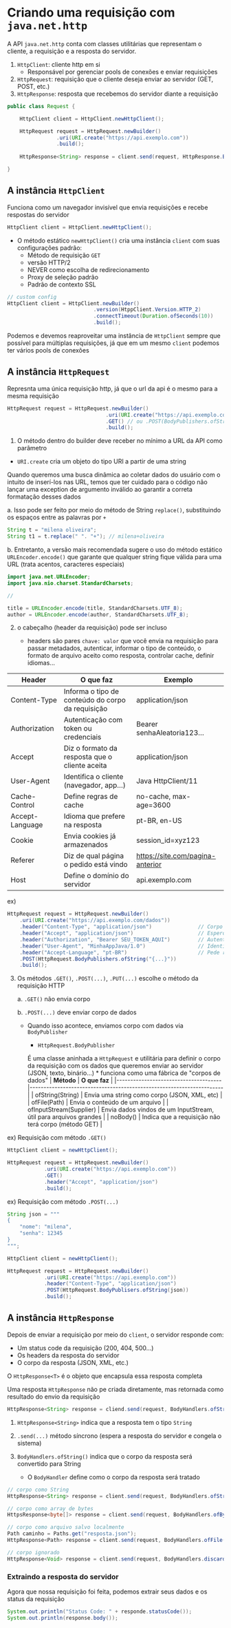 # Criando uma requisição com `java.net.http`
A API `java.net.http` conta com classes utilitárias que representam o cliente, a requisição e a resposta do servidor.

1. `HttpClient`: cliente http em si
    * Responsável por gerenciar pools de conexões e enviar requisições
2. `HttpRequest`: requisição que o cliente deseja enviar ao servidor (GET, POST, etc.)
3. `HttpResponse`: resposta que recebemos do servidor diante a requisição

```java
public class Request {

    HttpClient client = HttpClient.newHttpClient();

    HttpRequest request = HttpRequest.newBuilder()
                .uri(URI.create("https://api.exemplo.com"))
                .build();
    
    HttpResponse<String> response = client.send(request, HttpResponse.BodyHandlers.ofString());

}
```

## A instância `HttpClient`
Funciona como um navegador invisível que envia requisições e recebe respostas do servidor

```java
HttpClient client = HttpClient.newHttpClient();
```
* O método estático `newHttpClient()` cria uma instância `client` com suas configurações padrão:
    * Método de requisição `GET`
    * versão HTTP/2
    * NEVER como escolha de redirecionamento
    * Proxy de seleção padrão
    * Padrão de contexto SSL
```java
// custom config
HttpClient client = HttpClient.newBuilder()
							.version(HtppClient.Version.HTTP_2)
							.connectTimeout(Duration.ofSeconds(10))
							.build();
```
Podemos e devemos reaproveitar uma instância de `HttpClient` sempre que possível para múltiplas requisições, já que em um mesmo `client` podemos ter vários pools de conexões

## A instância `HttpRequest`
Represnta uma única requisição http, já que o url da api é o mesmo para a mesma requisição
```java
HttpRequest request = HttpRequest.newBuilder() 
								.uri(URI.create("https://api.exemplo.com")
								.GET() // ou .POST(BodyPublishers.ofString("dados do body"))
								.build();
```
1. O método dentro do builder deve receber no mínimo a URL da API como parâmetro

* `URI.create` cria um objeto do tipo URI a partir de uma string
    
Quando queremos uma busca dinâmica ao coletar dados do usuário com o intuito de inserí-los nas URL, temos que ter cuidado para o código não lançar uma exception de argumento inválido ao garantir a correta formatação desses dados

a. Isso pode ser feito por meio do método de String `replace()`, substituindo os espaços entre as palavras por `+`

```java
String t = "milena oliveira";
String t1 = t.replace(" ". "+"); // milena+oliveira
```

b. Entretanto, a versão mais recomendada sugere o uso do método estático `URLEncoder.encode()` que garante que qualquer string fique válida para uma URL (trata acentos, caracteres especiais)

```java
import java.net.URLEncoder;
import java.nio.charset.StandardCharsets;

//

title = URLEncoder.encode(title, StandardCharsets.UTF_8);
author = URLEncoder.encode(author, StandardCharsets.UTF_8);
```


2. o cabeçalho (header da requisição) pode ser incluso

    * headers são pares `chave: valor` que você envia na requisição para passar metadados, autenticar, informar o tipo de conteúdo, o formato de arquivo aceito como resposta, controlar cache, definir idiomas...

| **Header**          | **O que faz**                              | **Exemplo**                       |
|---------------------|---------------------------------------------|-----------------------------------|
| Content-Type        | Informa o tipo de conteúdo do corpo da requisição | application/json                  |
| Authorization       | Autenticação com token ou credenciais       | Bearer senhaAleatoria123…         |
| Accept              | Diz o formato da resposta que o cliente aceita | application/json              |
| User-Agent          | Identifica o cliente (navegador, app…)      | Java HttpClient/11                |
| Cache-Control       | Define regras de cache                      | no-cache, max-age=3600            |
| Accept-Language     | Idioma que prefere na resposta              | pt-BR, en-US                      |
| Cookie              | Envia cookies já armazenados                | session_id=xyz123                 |
| Referer             | Diz de qual página o pedido está vindo      | https://site.com/pagina-anterior |
| Host                | Define o domínio do servidor                | api.exemplo.com                   |
ex)
```java
HttpRequest request = HttpRequest.newBuilder()
    .uri(URI.create("https://api.exemplo.com/dados"))
    .header("Content-Type", "application/json")               // Corpo será JSON
    .header("Accept", "application/json")                     // Espero JSON de volta
    .header("Authorization", "Bearer SEU_TOKEN_AQUI")         // Autenticação com token
    .header("User-Agent", "MinhaAppJava/1.0")                 // Identifica seu app
    .header("Accept-Language", "pt-BR")                       // Pede resposta em português
    .POST(HttpRequest.BodyPublishers.ofString("{...}"))
    .build();
```

3. Os métodos `.GET()`, `.POST(...)`, `.PUT(...)` escolhe o método da requisição HTTP

    a. `.GET()` não envia corpo

    b. `.POST(...)` deve enviar corpo de dados
    * Quando isso acontece, enviamos corpo com dados via `BodyPublisher`

        * `HttpRequest.BodyPublisher`

        É uma classe aninhada a `HttpRequest` e utilitária para definir o corpo da requisição com os dados que queremos enviar ao servidor (JSON, texto, binário...)
            * funciona como uma fábrica de "corpos de dados"
            | **Método**                           | **O que faz**                                                        |
            |--------------------------------------|----------------------------------------------------------------------|
            | ofString(String)                     | Envia uma string como corpo (JSON, XML, etc)                         |
            | ofFile(Path)                         | Envia o conteúdo de um arquivo                                       |
            | ofInputStream(Supplier<InputStream>) | Envia dados vindos de um InputStream, útil para arquivos grandes     |
            | noBody()                             | Indica que a requisição não terá corpo (método GET)                  |


ex) Requisição com método `.GET()`
```java
HttpClient client = newHttpClient();

HttpRequest request = HttpRequest.newBuilder()
            .uri(URI.create("https://api.exemplo.com"))
            .GET()
            .header("Accept", "application/json")
            .build();
```

ex) Requisição com método `.POST(...)`
```java
String json = """
{
    "nome": "milena",
    "senha": 12345
}
""";

HttpClient client = newHttpClient();

HttpRequest request = HttpRequest.newBuilder()
            .uri(URI.create("https://api.exemplo.com"))
            .header("Content-Type", "application/json")
            .POST(HttpRequest.BodyPublisers.ofString(json))
            .build();
```

## A instância `HttpResponse`
Depois de enviar a requisição por meio do `client`, o servidor responde com:

* Um status code da requisição (200, 404, 500...)
* Os headers da resposta do servidor
* O corpo da resposta (JSON, XML, etc.)

O `HttpResponse<T>` é o objeto que encapsula essa resposta completa

Uma resposta `HttpResponse` não pe criada diretamente, mas retornada como resultado do envio da requisição 
```java
HttpResponse<String> response = cliend.send(request, BodyHandlers.ofString());
```
1. `HttpResponse<String>` indica que a resposta tem o tipo `String`

2. `.send(...)` método síncrono (espera a resposta do servidor e congela o sistema)

3. `BodyHandlers.ofString()` indica que o corpo da resposta será convertido para String

    * O `BodyHandler` define como o corpo da resposta será tratado
```java
// corpo como String
HttpResponse<String> response = client.send(request, BodyHandlers.ofString());

// corpo como array de bytes
HttpsResponse<byte[]> response = client.send(request, BodyHandlers.ofByteArray());

// corpo como arquivo salvo localmente
Path caminho = Paths.get("resposta.json");
HttpResponse<Path> response = client.send(request, BodyHandlers.ofFile(caminho));

// corpo ignorado
HttpResponse<Void> response = client.send(request, BodyHandlers.discarding());
```

### Extraindo a resposta do servidor
Agora que nossa requisição foi feita, podemos extrair seus dados e os status da requisição
```java
System.out.println("Status Code: " + responde.statusCode());
System.out.println(response.body());
```
